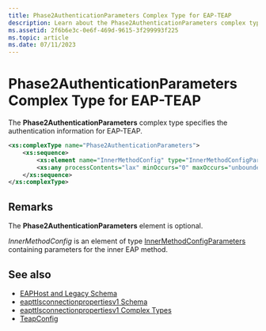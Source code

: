 ```yaml
---
title: Phase2AuthenticationParameters Complex Type for EAP-TEAP
description: Learn about the Phase2AuthenticationParameters complex type. This optional type specifies authentication information for EAP-TEAP.
ms.assetid: 2f6b6e3c-0e6f-469d-9615-3f299993f225
ms.topic: article
ms.date: 07/11/2023
---
```


# Phase2AuthenticationParameters Complex Type for EAP-TEAP

The **Phase2AuthenticationParameters** complex type specifies the authentication information for EAP-TEAP.

```XML
<xs:complexType name="Phase2AuthenticationParameters">
    <xs:sequence>
        <xs:element name="InnerMethodConfig" type="InnerMethodConfigParameters"  minOccurs="0" maxOccurs="unbounded"/>
        <xs:any processContents="lax" minOccurs="0" maxOccurs="unbounded" namespace="##other"/>
    </xs:sequence>
</xs:complexType>
```

## Remarks

The **Phase2AuthenticationParameters** element is optional.

*InnerMethodConfig* is an element of type [InnerMethodConfigParameters](eapteapconnectionpropertiesv1schema-innermethodconfigparameters-complextype.md) containing parameters for the inner EAP method.

## See also

- [EAPHost and Legacy Schema](eaphost-schemas.md)
- [eapttlsconnectionpropertiesv1 Schema](eapteapconnectionpropertiesv1schema-schema.md)
- [eapttlsconnectionpropertiesv1 Complex Types](eapteapconnectionpropertiesv1schema-complex-types.md)
- [TeapConfig](eapteapconnectionpropertiesv1schema-teapconfig-complextype.md)
